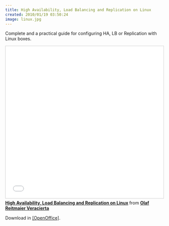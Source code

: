 ```yaml
---
title: High Availability, Load Balancing and Replication on Linux
created: 2010/01/19 03:50:24
image: linux.jpg
---
```


Complete and a practical guide for configuring HA, LB or Replication with Linux boxes. 

<div class="text-center">
<iframe src="//www.slideshare.net/slideshow/embed_code/key/24eDptmTvAaEjW" width="595" height="485" frameborder="0" marginwidth="0" marginheight="0" scrolling="no" style="border:1px solid #CCC; border-width:1px; margin-bottom:5px; max-width: 100%;" allowfullscreen> </iframe> <div style="margin-bottom:5px"> <strong> <a href="//www.slideshare.net/olafrv/high-availability-load-balancing-and-replication-on-linux" title="High Availability, Load Balancing and Replication on Linux" target="_blank">High Availability, Load Balancing and Replication on Linux</a> </strong> from <strong><a href="https://www.slideshare.net/olafrv" target="_blank">Olaf Reitmaier Veracierta</a></strong></div>
</div>

Download in [[OpenOffice]](https://www.olafrv.com/wordpress/wp-content/uploads/2010/01/HALBR-Linux.ppt). 


